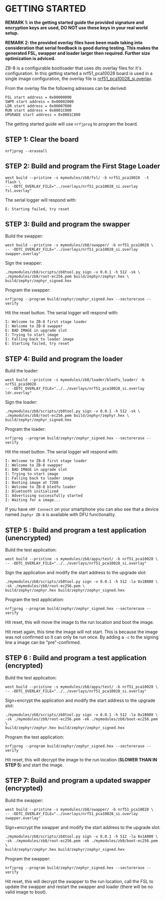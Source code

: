 <!--
  Copyright (c) 2018 Laczen

  SPDX-License-Identifier: Apache-2.0
-->

# GETTING STARTED

**REMARK 1: in the getting started guide the provided signature and encryption
keys are used, DO NOT use these keys in your real world setup.**

**REMARK 2: the provided overlay files have been made taking into consideration
that serial feedback is good during testing. This makes the generated FSL, swapper and loader larger then required. Further size optimization is adviced.**

ZB-8 is a configurable bootloader that uses dts overlay files for it's
configuration. In this getting started a nrf51_pca10028 board is used in a
single image configuration, the overlay file is
[nrf51_pca10028_si.overlay](../overlays/nrf51_pca10028_si.overlay).

From the overlay file the following adresses can be derived:
```
FSL start address = 0x00000000
SWPR start address = 0x00002000
LDR start address = 0x00007000
RUN start address = 0x0001C000
UPGRADE start address = 0x0001C800
```

The getting started guide will use `nrfjprog` to program the board.

## STEP 1: Clear the board
```
nrfjprog --eraseall
```

## STEP 2: Build and program the First Stage Loader
```
west build --pristine -s mymodules/zb8/fsl/ -b nrf51_pca10028  -t flash \
-- -DDTC_OVERLAY_FILE="../overlays/nrf51_pca10028_si.overlay fsl.overlay"
```

The serial logger will respond with:
```console
E: Starting failed, try reset
```

## STEP 3: Build and program the swapper
Build the swapper:
```
west build --pristine -s mymodules/zb8/swapper/ -b nrf51_pca10028 \
-- -DDTC_OVERLAY_FILE="../overlays/nrf51_pca10028_si.overlay swapper.overlay"
```
Sign the swapper:
```
./mymodules/zb8/scripts/zb8tool.py sign -v 0.0.1 -h 512 -sk \
./mymodules/zb8/root-ec256.pem build/zephyr/zephyr.hex \
build/zephyr/zephyr_signed.hex
```
Program the swapper:
```
nrfjprog --program build/zephyr/zephyr_signed.hex --sectorerase --verify
```

Hit the reset button. The serial logger will respond with:
```console
I: Welcome to ZB-8 first stage loader
I: Welcome to ZB-8 swapper
E: BAD IMAGE in upgrade slot
I: Trying to start image
I: Falling back to loader image
E: Starting failed, try reset
```

## STEP 4: Build and program the loader
Build the loader:

```
west build --pristine -s mymodules/zb8/loader/bledfu_loader/ -b nrf51_pca10028
-- -DDTC_OVERLAY_FILE="../../overlays/nrf51_pca10028_si.overlay ldr.overlay"

```

Sign the loader:

```
./mymodules/zb8/scripts/zb8tool.py sign -v 0.0.1 -h 512 -sk \
./mymodules/zb8/root-ec256.pem build/zephyr/zephyr.hex \
build/zephyr/zephyr_signed.hex
```

Program the loader:
```
nrfjprog --program build/zephyr/zephyr_signed.hex --sectorerase --verify
```

Hit the reset button. The serial logger will respond with:
```console
I: Welcome to ZB-8 first stage loader
I: Welcome to ZB-8 swapper
E: BAD IMAGE in upgrade slot
I: Trying to start image
I: Falling back to loader image
I: Booting image at 7200
I: Welcome to ZB-8 bledfu loader
I: Bluetooth initialized
I: Advertising successfully started
I: Waiting for a image...
```

If you have `nRF Connect` on your smartphone you can also see that a device
named `Zephyr ZB-8` is available with DFU functionality.

## STEP 5 : Build and program a test application (unencrypted)
Build the test application:
```
west build --pristine -s mymodules/zb8/apps/test/ -b nrf51_pca10028 \
-- -DDTC_OVERLAY_FILE="../../overlays/nrf51_pca10028_si.overlay"
```
Sign the application and modify the start address to the upgrade slot:
```
./mymodules/zb8/scripts/zb8tool.py sign -v 0.0.1 -h 512 -la 0x1B800 \
-sk ./mymodules/zb8/root-ec256.pem \
build/zephyr/zephyr.hex build/zephyr/zephyr_signed.hex
```
Program the test application:
```
nrfjprog --program build/zephyr/zephyr_signed.hex --sectorerase --verify
```
Hit reset, this will move the image to the run location and boot the image.

Hit reset again, this time the image will not start. This is because the image
was not confirmed so it can only be run once. By adding a `-c` to the signing
line a image can be "pre"-confirmed.

## STEP 6 : Build and program a test application (encrypted)
Build the test application:
```
west build --pristine -s mymodules/zb8/apps/test/ -b nrf51_pca10028 \
-- -DDTC_OVERLAY_FILE="../../overlays/nrf51_pca10028_si.overlay"
```
Sign+encrypt the application and modify the start address to the upgrade slot:
```
./mymodules/zb8/scripts/zb8tool.py sign -v 0.0.1 -h 512 -la 0x1B800 \
-sk ./mymodules/zb8/root-ec256.pem -ek ./mymodules/zb8/boot-ec256.pem \
build/zephyr/zephyr.hex build/zephyr/zephyr_signed.hex
```
Program the test application:
```
nrfjprog --program build/zephyr/zephyr_signed.hex --sectorerase --verify
```
Hit reset, this will decrypt the image to the run location (**SLOWER THAN IN
STEP 5**) and start the image.

## STEP 7: Build and program a updated swapper (encrypted)
Build the swapper:
```
west build --pristine -s mymodules/zb8/swapper/ -b nrf51_pca10028 \
-- -DDTC_OVERLAY_FILE="../overlays/nrf51_pca10028_si.overlay swapper.overlay"
```
Sign+encrypt the swapper and modify the start address to the upgrade slot:
```
./mymodules/zb8/scripts/zb8tool.py sign -v 0.0.1 -h 512 -la 0x1A800 \
-sk ./mymodules/zb8/root-ec256.pem -ek ./mymodules/zb8/boot-ec256.pem \
build/zephyr/zephyr.hex build/zephyr/zephyr_signed.hex
```
Program the swapper:
```
nrfjprog --program build/zephyr/zephyr_signed.hex --sectorerase --verify
```
Hit reset, this will decrypt the swapper to the run location, call the FSL to update the swapper and restart the swapper and loader (there will be no valid
image to boot).




